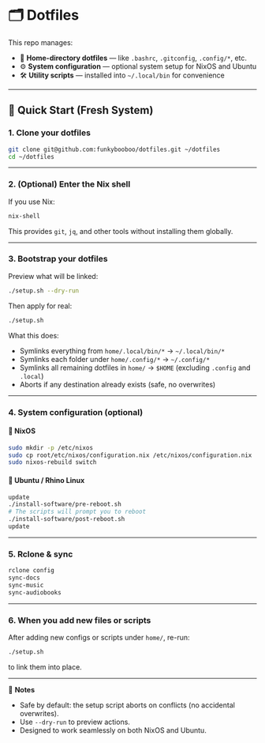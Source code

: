 # 🗂️ Dotfiles

This repo manages:

* 🧩 **Home-directory dotfiles** — like `.bashrc`, `.gitconfig`, `.config/*`, etc.  
* ⚙️ **System configuration** — optional system setup for NixOS and Ubuntu  
* 🛠️ **Utility scripts** — installed into `~/.local/bin` for convenience  

---

## 🚀 Quick Start (Fresh System)

### 1. Clone your dotfiles

```bash
git clone git@github.com:funkybooboo/dotfiles.git ~/dotfiles
cd ~/dotfiles
````

---

### 2. (Optional) Enter the Nix shell

If you use Nix:

```bash
nix-shell
```

This provides `git`, `jq`, and other tools without installing them globally.

---

### 3. Bootstrap your dotfiles

Preview what will be linked:

```bash
./setup.sh --dry-run
```

Then apply for real:

```bash
./setup.sh
```

What this does:

* Symlinks everything from `home/.local/bin/*` → `~/.local/bin/*`
* Symlinks each folder under `home/.config/*` → `~/.config/*`
* Symlinks all remaining dotfiles in `home/` → `$HOME`
  (excluding `.config` and `.local`)
* Aborts if any destination already exists (safe, no overwrites)

---

### 4. System configuration (optional)

#### 🧊 NixOS

```bash
sudo mkdir -p /etc/nixos
sudo cp root/etc/nixos/configuration.nix /etc/nixos/configuration.nix
sudo nixos-rebuild switch
```

#### 🐧 Ubuntu / Rhino Linux

```bash
update
./install-software/pre-reboot.sh
# The scripts will prompt you to reboot
./install-software/post-reboot.sh
update
```

---

### 5. Rclone & sync

```bash
rclone config
sync-docs
sync-music
sync-audiobooks
```

---

### 6. When you add new files or scripts

After adding new configs or scripts under `home/`, re-run:

```bash
./setup.sh
```

to link them into place.

---

🧹 **Notes**

* Safe by default: the setup script aborts on conflicts (no accidental overwrites).
* Use `--dry-run` to preview actions.
* Designed to work seamlessly on both NixOS and Ubuntu.
